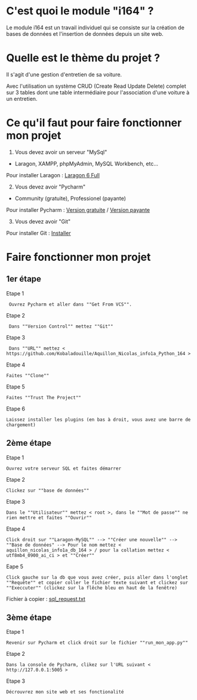 # C'est quoi le module "i164" ?

Le module i164 est un travail individuel qui se consiste sur la création de bases de données et l'insertion de données depuis un site web.

# Quelle est le thème du projet ?

Il s'agit d'une gestion d'entretien de sa voiture.

Avec l'utilisation un système CRUD (Create Read Update Delete) complet sur 3 tables dont une table intermédiaire pour l'association d'une voiture à un entretien.

# Ce qu'il faut pour faire fonctionner mon projet 
1. Vous devez avoir un serveur "MySql"

- Laragon, XAMPP, phpMyAdmin, MySQL Workbench, etc...

Pour installer Laragon : [Laragon 6 Full](https://github.com/leokhoa/laragon/releases/download/6.0.0/laragon-wamp.exe)

2. Vous devez avoir "Pycharm"

- Community (gratuite), Professionel (payante)
 
Pour installer Pycharm : [Version gratuite](https://www.jetbrains.com/pycharm/download/download-thanks.html?platform=windows&code=PCC) / [Version payante](https://www.jetbrains.com/pycharm/download/download-thanks.html?platform=windows)

3. Vous devez avoir "Git" 

Pour installer Git : [Installer](https://gitforwindows.org/)

# Faire fonctionner mon projet
## 1er étape
Etape 1 

     Ouvrez Pycharm et aller dans ""Get From VCS"".
     
Etape 2

     Dans ""Version Control"" mettez ""Git""
     
Etape 3
        
     Dans ""URL"" mettez < https://github.com/Kobaladouille/Aquillon_Nicolas_info1a_Python_164 >
     
Etape 4 

    Faites ""Clone""
    
Etape 5 

    Faites ""Trust The Project""
    
Etape 6

    Laissez installer les plugins (en bas à droit, vous avez une barre de chargement)
    
## 2ème étape
Etape 1

    Ouvrez votre serveur SQL et faites démarrer 
 
Etape 2 
     
    Clickez sur ""base de données""
    
Etape 3
    
    Dans le ""Utilisateur"" mettez < root >, dans le ""Mot de passe"" ne rien mettre et faites ""Ouvrir""
    
Etape 4

    Click droit sur ""Laragon-MySQL"" --> ""Créer une nouvelle"" --> ""Base de données" --> Pour le nom mettez < aquillon_nicolas_info1a_db_164 > / pour la collation mettez < utf8mb4_0900_ai_ci > et ""Créer""
    
Eape 5 

    Click gauche sur la db que vous avez créer, puis aller dans l'onglet ""Requête"" et copier coller le fichier texte suivant et clickez sur ""Execcuter"" (clickez sur la flêche bleu en haut de la fenêtre)
Fichier à copier : [sql_request.txt](APP_FILMS_164/database/aquillon_nicolas_info1a_db_gihub_164.txt)

## 3ème étape
Etape 1
  
    Revenir sur Pycharm et click droit sur le fichier ""run_mon_app.py""
    
Etape 2

    Dans la console de Pycharm, clikez sur l'URL suivant < http://127.0.0.1:5005 >
    
Etape 3 

    Décrouvrez mon site web et ses fonctionalité
    
     
     



